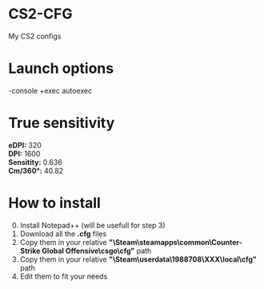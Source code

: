 # CS2-CFG
My CS2 configs

# Launch options
-console +exec autoexec

# True sensitivity
**eDPI:** 320<br> 
**DPI:** 1600<br>
**Sensitity:** 0.636<br>
**Cm/360°:** 40.82<br>

# How to install
0. Install Notepad++ (will be usefull for step 3)
1. Download all the **.cfg** files
2. Copy them in your relative **"\Steam\steamapps\common\Counter-Strike Global Offensive\csgo\cfg"** path
3. Copy them in your relative **"\Steam\userdata\1988708\XXX\local\cfg"** path
4. Edit them to fit your needs
